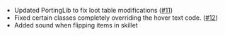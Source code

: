 - Updated PortingLib to fix loot table modifications ([#11](https://github.com/MehVahdJukaar/FarmersDelight/issues/11))
- Fixed certain classes completely overriding the hover text code. ([#12](https://github.com/MehVahdJukaar/FarmersDelight/issues/12)) 
- Added sound when flipping items in skillet